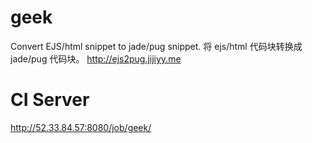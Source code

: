 # geek
Convert EJS/html snippet to jade/pug snippet.
将 ejs/html 代码块转换成 jade/pug 代码块。
http://ejs2pug.jijiyy.me

# CI Server
http://52.33.84.57:8080/job/geek/
